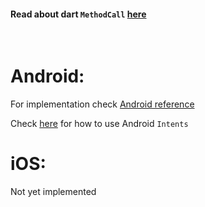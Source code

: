 #### Read about dart `MethodCall` [here](https://api.flutter.dev/javadoc/io/flutter/plugin/common/MethodCall.html)

<br>

# Android:
For implementation check [Android reference](https://developer.android.com/reference/android/provider/AlarmClock) 
<br>

Check [here](https://developer.android.com/guide/components/intents-filters) for how to use Android `Intents`

# iOS:
Not yet implemented